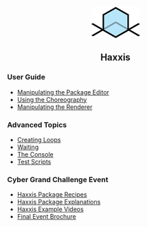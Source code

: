 <div style="margin-top:16px; text-align: center;"><a href="#index.md"><img src="WikiImages/haxxislogo.png" /></a></div>
<h2 style="text-align: center;">Haxxis</h2>

### User Guide
- [Manipulating the Package Editor](#Basics/Manipulating%20the%20Package%20Editor.md)
- [Using the Choreography](#Basics/Using%20the%20Choreography.md)
- [Manipulating the Renderer](#Basics/Manipulating%20the%20Renderer.md)

### Advanced Topics
- [Creating Loops](#Advanced/Creating%20Loops.md)
- [Waiting](#Advanced/Waiting.md)
- [The Console](#Advanced/The%20Console.md)
- [Test Scripts](#Advanced/Test%20Scripts.md)

### Cyber Grand Challenge Event

- [Haxxis Package Recipes](Haxxis%20Package%20Recipes.pdf)
- [Haxxis Package Explanations](voidALPHA_CGC_Visualization101.pdf)
- [Haxxis Example Videos](#Videos.md)
- [Final Event Brochure](CGC_CFE_Brochure.pdf)
